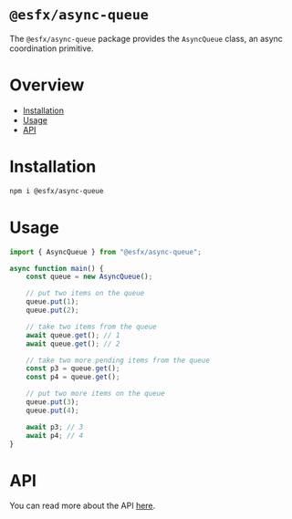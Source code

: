 # `@esfx/async-queue`

The `@esfx/async-queue` package provides the `AsyncQueue` class, an async coordination primitive.

# Overview

* [Installation](#installation)
* [Usage](#usage)
* [API](#api)

# Installation

```sh
npm i @esfx/async-queue
```

# Usage

```ts
import { AsyncQueue } from "@esfx/async-queue";

async function main() {
    const queue = new AsyncQueue();

    // put two items on the queue
    queue.put(1);
    queue.put(2);

    // take two items from the queue
    await queue.get(); // 1
    await queue.get(); // 2

    // take two more pending items from the queue
    const p3 = queue.get();
    const p4 = queue.get();

    // put two more items on the queue
    queue.put(3);
    queue.put(4);

    await p3; // 3
    await p4; // 4
}
```

# API

You can read more about the API [here](https://esfx.github.io/esfx/modules/async_queue.html).
